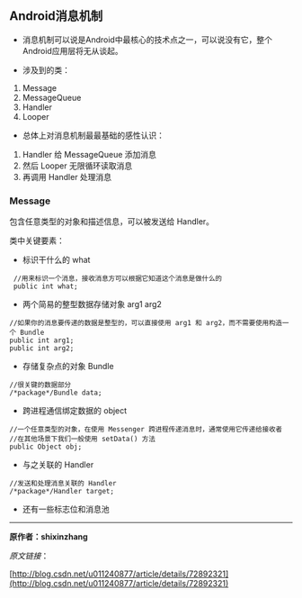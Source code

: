 ## Android消息机制

- 消息机制可以说是Android中最核心的技术点之一，可以说没有它，整个Android应用层将无从谈起。

- 涉及到的类：
 1. Message
 2. MessageQueue
 3. Handler
 4. Looper
 
- 总体上对消息机制最最基础的感性认识：
 1. Handler 给 MessageQueue 添加消息
 2. 然后 Looper 无限循环读取消息
 3. 再调用 Handler 处理消息
 
### Message
 
包含任意类型的对象和描述信息，可以被发送给 Handler。

类中关键要素：

- 标识干什么的 what

```
 //用来标识一个消息，接收消息方可以根据它知道这个消息是做什么的
 public int what;
```

- 两个简易的整型数据存储对象 arg1 arg2

```
//如果你的消息要传递的数据是整型的，可以直接使用 arg1 和 arg2，而不需要使用构造一个 Bundle
public int arg1;
public int arg2;
```

- 存储复杂点的对象 Bundle

```
//很关键的数据部分
/*package*/Bundle data;

```

- 跨进程通信绑定数据的 object

```
//一个任意类型的对象，在使用 Messenger 跨进程传递消息时，通常使用它传递给接收者
//在其他场景下我们一般使用 setData() 方法
public Object obj;
```

- 与之关联的 Handler

```
//发送和处理消息关联的 Handler
/*package*/Handler target;
```

- 还有一些标志位和消息池



---

**原作者：shixinzhang**

_原文链接_：

[http://blog.csdn.net/u011240877/article/details/72892321](http://blog.csdn.net/u011240877/article/details/72892321)